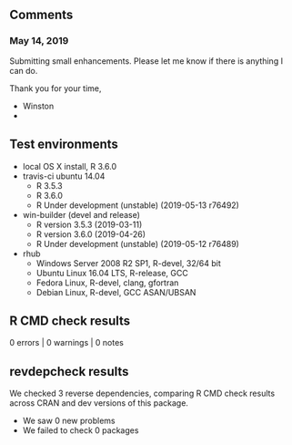 ## Comments

### May 14, 2019

Submitting small enhancements.  Please let me know if there is anything I can do.

Thank you for your time,
- Winston
-

## Test environments
* local OS X install, R 3.6.0
* travis-ci ubuntu 14.04
  * R 3.5.3
  * R 3.6.0
  * R Under development (unstable) (2019-05-13 r76492)
* win-builder (devel and release)
  * R version 3.5.3 (2019-03-11)
  * R version 3.6.0 (2019-04-26)
  * R Under development (unstable) (2019-05-12 r76489)
* rhub
  * Windows Server 2008 R2 SP1, R-devel, 32/64 bit
  * Ubuntu Linux 16.04 LTS, R-release, GCC
  * Fedora Linux, R-devel, clang, gfortran
  * Debian Linux, R-devel, GCC ASAN/UBSAN

## R CMD check results

0 errors | 0 warnings | 0 notes


## revdepcheck results

We checked 3 reverse dependencies, comparing R CMD check results across CRAN and dev versions of this package.

 * We saw 0 new problems
 * We failed to check 0 packages
